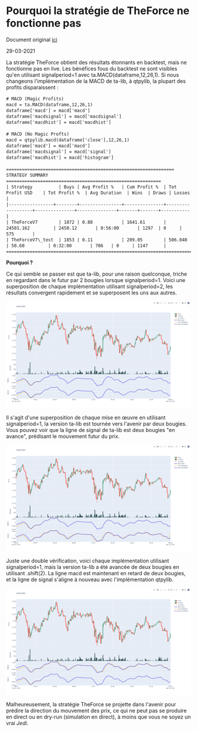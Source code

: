 # **Pourquoi la stratégie de TheForce ne fonctionne pas**
Document original [ici](https://brookmiles.github.io/freqtrade-stuff/2021/03/29/why-theforce-doesnt-work/)

29-03-2021

La stratégie TheForce obtient des résultats étonnants en backtest, mais ne fonctionne pas en live.
Les bénéfices fous du backtest ne sont visibles qu'en utilisant signalperiod=1 avec ta.MACD(dataframe,12,26,1).
Si nous changeons l'implémentation de la MACD de ta-lib, à qtpylib, la plupart des profits disparaissent :

```
# MACD (Magic Profits)
macd = ta.MACD(dataframe,12,26,1)
dataframe['macd'] = macd['macd']
dataframe['macdsignal'] = macd['macdsignal']
dataframe['macdhist'] = macd['macdhist']

# MACD (No Magic Profts)
macd = qtpylib.macd(dataframe['close'],12,26,1)
dataframe['macd'] = macd['macd']
dataframe['macdsignal'] = macd['signal']
dataframe['macdhist'] = macd['histogram']

================================================================ STRATEGY SUMMARY ===========================================================
| Strategy          | Buys | Avg Profit %   | Cum Profit %  | Tot Profit USD    | Tot Profit %  | Avg Duration  | Wins  | Draws | Losses    |
|-----------------+--------+----------------+---------------+-------------------+---------------+---------------+-------+-------+-----------|
| TheForceV7        | 1872 | 0.88           | 1641.61       | 24501.162         | 2450.12       | 0:56:00       | 1297  | 0     | 575       |
| TheForceV7\_test  | 1853 | 0.11           | 209.05        | 506.040           | 50.60         | 0:32:00       | 706   | 0     | 1147      |
=============================================================================================================================================

```

**Pourquoi ?**

Ce qui semble se passer est que ta-lib, pour une raison quelconque, triche en regardant dans le futur par 2 bougies lorsque signalperiod=1.
Voici une superposition de chaque implémentation utilisant signalperiod=2, les résultats convergent rapidement et se superposent les uns aux autres.

![](images/TheForce1.png)

Il s'agit d'une superposition de chaque mise en œuvre en utilisant signalperiod=1, la version ta-lib est tournée vers l'avenir par deux bougies. Vous pouvez voir que la ligne de signal de ta-lib est deux bougies "en avance", prédisant le mouvement futur du prix.

![](images/TheForce2.png)

Juste une double vérification, voici chaque implémentation utilisant signalperiod=1, mais la version ta-lib a été avancée de deux bougies en utilisant .shift(2). La ligne macd est maintenant en retard de deux bougies, et la ligne de signal s'aligne à nouveau avec l'implémentation qtpylib.

![](images/TheForce3.png)

Malheureusement, la stratégie TheForce se projette dans l'avenir pour prédire la direction du mouvement des prix, ce qui ne peut pas se produire en direct ou en dry-run (simulation en direct), à moins que vous ne soyez un vrai _Jedi_.
